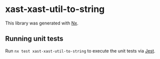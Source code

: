 # xast-xast-util-to-string

This library was generated with [Nx](https://nx.dev).

## Running unit tests

Run `nx test xast-xast-util-to-string` to execute the unit tests via [Jest](https://jestjs.io).
